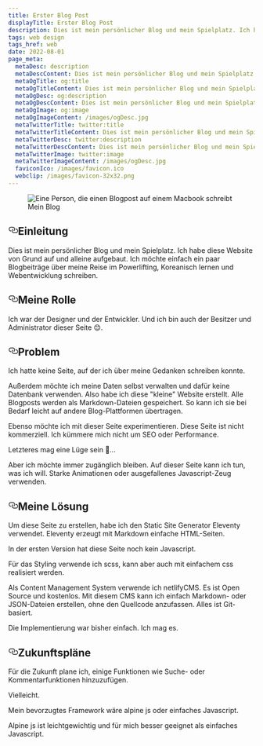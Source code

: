 ```yaml
---
title: Erster Blog Post
displayTitle: Erster Blog Post
description: Dies ist mein persönlicher Blog und mein Spielplatz. Ich habe diese Website von Grund auf und alleine aufgebaut. Ich möchte einfach ein paar Blogbeiträge über meine Reise im Powerlifting, Koreanisch lernen und Webentwicklung.
tags: web design
tags_href: web
date: 2022-08-01
page_meta:
  metaDesc: description
  metaDescContent: Dies ist mein persönlicher Blog und mein Spielplatz. Ich habe diese Website von Grund auf und alleine aufgebaut. Ich möchte einfach ein paar Blogbeiträge über meine Reise im Powerlifting, Koreanisch lernen und Webentwicklung schreiben.
  metaOgTitle: og:title
  metaOgTitleContent: Dies ist mein persönlicher Blog und mein Spielplatz. Ich habe diese Website von Grund auf und alleine aufgebaut. Ich möchte einfach ein paar Blogbeiträge über meine Reise im Powerlifting, Koreanisch lernen und Webentwicklung schreiben.
  metaOgDesc: og:description
  metaOgDescContent: Dies ist mein persönlicher Blog und mein Spielplatz. Ich habe diese Website von Grund auf und alleine aufgebaut. Ich möchte einfach ein paar Blogbeiträge über meine Reise im Powerlifting, Koreanisch lernen und Webentwicklung schreiben.
  metaOgImage: og:image
  metaOgImageContent: /images/ogDesc.jpg
  metaTwitterTitle: twitter:title
  metaTwitterTitleContent: Dies ist mein persönlicher Blog und mein Spielplatz. Ich habe diese Website von Grund auf und alleine aufgebaut. Ich möchte einfach ein paar Blogbeiträge über meine Reise im Powerlifting, Koreanisch lernen und Webentwicklung schreiben.
  metaTwitterDesc: twitter:description
  metaTwitterDescContent: Dies ist mein persönlicher Blog und mein Spielplatz. Ich habe diese Website von Grund auf und alleine aufgebaut. Ich möchte einfach ein paar Blogbeiträge über meine Reise im Powerlifting, Koreanisch lernen und Webentwicklung schreiben.
  metaTwitterImage: twitter:image
  metaTwitterImageContent: /images/ogDesc.jpg
  faviconIco: /images/favicon.ico
  webclip: /images/favicon-32x32.png
---
```


<figure>

<img src="/images/erster-blog-post/blog.jpg" alt="Eine Person, die einen Blogpost auf einem Macbook schreibt">
<figcaption>Mein Blog</figcaption>

</figure>

<h2 style="position: relative;" id="einleitung"><a href="#einleitung" aria-label="Einleitung Permalink" class="blog-header-link before"><svg aria-hidden="true" focusable="false" height="20" version="1.1" viewbox="0 0 16 16" width="20"><path fill-rule="evenodd" d="M4 9h1v1H4c-1.5 0-3-1.69-3-3.5S2.55 3 4 3h4c1.45 0 3 1.69 3 3.5 0 1.41-.91 2.72-2 3.25V8.59c.58-.45 1-1.27 1-2.09C10 5.22 8.98 4 8 4H4c-.98 0-2 1.22-2 2.5S3 9 4 9zm9-3h-1v1h1c1 0 2 1.22 2 2.5S13.98 12 13 12H9c-.98 0-2-1.22-2-2.5 0-.83.42-1.64 1-2.09V6.25c-1.09.53-2 1.84-2 3.25C6 11.31 7.55 13 9 13h4c1.45 0 3-1.69 3-3.5S14.5 6 13 6z"></path></svg></a>Einleitung</h2>

Dies ist mein persönlicher Blog und mein Spielplatz. Ich habe diese Website von Grund auf und alleine aufgebaut. Ich möchte einfach ein paar Blogbeiträge über meine Reise im Powerlifting, Koreanisch lernen und Webentwicklung schreiben.

<h2 style="position: relative;" id="meine-rolle"><a href="#meine-rolle" aria-label="Meine Rolle Permalink" class="blog-header-link before"><svg aria-hidden="true" focusable="false" height="20" version="1.1" viewbox="0 0 16 16" width="20"><path fill-rule="evenodd" d="M4 9h1v1H4c-1.5 0-3-1.69-3-3.5S2.55 3 4 3h4c1.45 0 3 1.69 3 3.5 0 1.41-.91 2.72-2 3.25V8.59c.58-.45 1-1.27 1-2.09C10 5.22 8.98 4 8 4H4c-.98 0-2 1.22-2 2.5S3 9 4 9zm9-3h-1v1h1c1 0 2 1.22 2 2.5S13.98 12 13 12H9c-.98 0-2-1.22-2-2.5 0-.83.42-1.64 1-2.09V6.25c-1.09.53-2 1.84-2 3.25C6 11.31 7.55 13 9 13h4c1.45 0 3-1.69 3-3.5S14.5 6 13 6z"></path></svg></a>Meine Rolle</h2>

Ich war der Designer und der Entwickler. Und ich bin auch der Besitzer und Administrator dieser Seite 😊.

<h2 style="position: relative;" id="problem"><a href="#problem" aria-label="problem Permalink" class="blog-header-link before"><svg aria-hidden="true" focusable="false" height="20" version="1.1" viewbox="0 0 16 16" width="20"><path fill-rule="evenodd" d="M4 9h1v1H4c-1.5 0-3-1.69-3-3.5S2.55 3 4 3h4c1.45 0 3 1.69 3 3.5 0 1.41-.91 2.72-2 3.25V8.59c.58-.45 1-1.27 1-2.09C10 5.22 8.98 4 8 4H4c-.98 0-2 1.22-2 2.5S3 9 4 9zm9-3h-1v1h1c1 0 2 1.22 2 2.5S13.98 12 13 12H9c-.98 0-2-1.22-2-2.5 0-.83.42-1.64 1-2.09V6.25c-1.09.53-2 1.84-2 3.25C6 11.31 7.55 13 9 13h4c1.45 0 3-1.69 3-3.5S14.5 6 13 6z"></path></svg></a>Problem</h2>

Ich hatte keine Seite, auf der ich über meine Gedanken schreiben konnte.

Außerdem möchte ich meine Daten selbst verwalten und dafür keine Datenbank verwenden. Also habe ich diese "kleine" Website erstellt. Alle Blogposts werden als Markdown-Dateien gespeichert. So kann ich sie bei Bedarf leicht auf andere Blog-Plattformen übertragen.

Ebenso möchte ich mit dieser Seite experimentieren. Diese Seite ist nicht kommerziell. Ich kümmere mich nicht um SEO oder Performance.

Letzteres mag eine Lüge sein 🥸...

Aber ich möchte immer zugänglich bleiben.
Auf dieser Seite kann ich tun, was ich will. Starke Animationen oder ausgefallenes Javascript-Zeug verwenden.

<h2 style="position: relative;" id="meine-loesung"><a href="#meine-loesung" aria-label="Meine loesung Permalink" class="blog-header-link before"><svg aria-hidden="true" focusable="false" height="20" version="1.1" viewbox="0 0 16 16" width="20"><path fill-rule="evenodd" d="M4 9h1v1H4c-1.5 0-3-1.69-3-3.5S2.55 3 4 3h4c1.45 0 3 1.69 3 3.5 0 1.41-.91 2.72-2 3.25V8.59c.58-.45 1-1.27 1-2.09C10 5.22 8.98 4 8 4H4c-.98 0-2 1.22-2 2.5S3 9 4 9zm9-3h-1v1h1c1 0 2 1.22 2 2.5S13.98 12 13 12H9c-.98 0-2-1.22-2-2.5 0-.83.42-1.64 1-2.09V6.25c-1.09.53-2 1.84-2 3.25C6 11.31 7.55 13 9 13h4c1.45 0 3-1.69 3-3.5S14.5 6 13 6z"></path></svg></a>Meine Lösung</h2>

Um diese Seite zu erstellen, habe ich den Static Site Generator Eleventy verwendet. Eleventy erzeugt mit Markdown einfache HTML-Seiten.

In der ersten Version hat diese Seite noch kein Javascript.

Für das Styling verwende ich scss, kann aber auch mit einfachem css realisiert werden.

Als Content Management System verwende ich netlifyCMS. Es ist Open Source und kostenlos. Mit diesem CMS kann ich einfach Markdown- oder JSON-Dateien erstellen, ohne den Quellcode anzufassen. Alles ist Git-basiert.

Die Implementierung war bisher einfach. Ich mag es.

<h2 style="position: relative;" id="zukunftsplaene"><a href="#zukunftsplaene" aria-label="zukunftsplaene Permalink" class="blog-header-link before"><svg aria-hidden="true" focusable="false" height="20" version="1.1" viewbox="0 0 16 16" width="20"><path fill-rule="evenodd" d="M4 9h1v1H4c-1.5 0-3-1.69-3-3.5S2.55 3 4 3h4c1.45 0 3 1.69 3 3.5 0 1.41-.91 2.72-2 3.25V8.59c.58-.45 1-1.27 1-2.09C10 5.22 8.98 4 8 4H4c-.98 0-2 1.22-2 2.5S3 9 4 9zm9-3h-1v1h1c1 0 2 1.22 2 2.5S13.98 12 13 12H9c-.98 0-2-1.22-2-2.5 0-.83.42-1.64 1-2.09V6.25c-1.09.53-2 1.84-2 3.25C6 11.31 7.55 13 9 13h4c1.45 0 3-1.69 3-3.5S14.5 6 13 6z"></path></svg></a>Zukunftspläne</h2>

Für die Zukunft plane ich, einige Funktionen wie Suche- oder Kommentarfunktionen hinzuzufügen.

Vielleicht.

Mein bevorzugtes Framework wäre alpine js oder einfaches Javascript.

Alpine js ist leichtgewichtig und für mich besser geeignet als einfaches Javascript.
